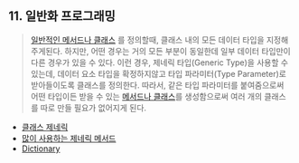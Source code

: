 ## 11. 일반화 프로그래밍
> [일반적인 메서드나 클래스](https://github.com/SeoDongWoo1216/StudyCSharp21/blob/main/chap11/chap11App/21_03_02_01_FirstGeneric/Program.cs) 를 정의할때, 클래스 내의 모든 데이터 타입을 지정해주게된다.
> 하지만, 어떤 경우는 거의 모든 부분이 동일한데 일부 데이터 타입만이 다른 경우가 있을 수 있다.
> 이런 경우, 제네릭 타입(Generic Type)을 사용할 수 있는데, 데이터 요소 타입을 확정하지않고 타입 파라미터(Type Parameter)로 받아들이도록 클래스를 정의한다.
> 따라서, <T>같은 타입 파라미터를 붙여줌으로써 어떤 타입이든 받을 수 있는 [메서드나 클래스](https://github.com/SeoDongWoo1216/StudyCSharp21/blob/main/chap11/chap11App/21_03_02_02_GenericCopyArrayApp/Program.cs)를 생성함으로써 여러 개의 클래스를 따로 만들 필요가 없어지게 된다.

- [클래스 제네릭](https://github.com/SeoDongWoo1216/StudyCSharp21/blob/main/chap11/chap11App/21_03_02_03_GenericClassApp/Program.cs)
- [많이 사용하는 제네릭 메서드](https://github.com/SeoDongWoo1216/StudyCSharp21/blob/main/chap11/chap11App/21_03_02_04_GenericListApp/Program.cs)
- [Dictionary](https://github.com/SeoDongWoo1216/StudyCSharp21/blob/main/chap11/chap11App/21_03_02_05_DictionaryApp/Program.cs)
